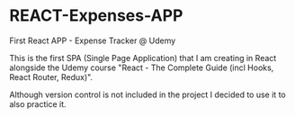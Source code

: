 # REACT-Expenses-APP
First React APP - Expense Tracker @ Udemy


This is the first SPA (Single Page Application) that I am creating in React alongside the Udemy course "React - The Complete Guide (incl Hooks, React Router, Redux)".

Although version control is not included in the project I decided to use it to also practice it.
